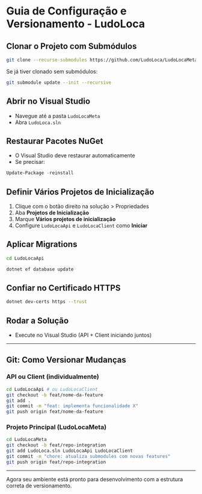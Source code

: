 # Guia de Configuração e Versionamento - LudoLoca

## Clonar o Projeto com Submódulos

```bash
git clone --recurse-submodules https://github.com/LudoLoca/LudoLocaMeta.git
```

Se já tiver clonado sem submódulos:

```bash
git submodule update --init --recursive
```

## Abrir no Visual Studio

- Navegue até a pasta `LudoLocaMeta`
- Abra `LudoLoca.sln`

## Restaurar Pacotes NuGet

- O Visual Studio deve restaurar automaticamente
- Se precisar:

```powershell
Update-Package -reinstall
```

## Definir Vários Projetos de Inicialização

1. Clique com o botão direito na solução > Propriedades
2. Aba **Projetos de Inicialização**
3. Marque **Vários projetos de inicialização**
4. Configure `LudoLocaApi` e `LudoLocaClient` como **Iniciar**

## Aplicar Migrations

```bash
cd LudoLocaApi

dotnet ef database update
```

## Confiar no Certificado HTTPS

```bash
dotnet dev-certs https --trust
```

## Rodar a Solução

- Execute no Visual Studio (API + Client iniciando juntos)

---

## Git: Como Versionar Mudanças

### API ou Client (individualmente)

```bash
cd LudoLocaApi # ou LudoLocaClient
git checkout -b feat/nome-da-feature
git add .
git commit -m "feat: implementa funcionalidade X"
git push origin feat/nome-da-feature
```

### Projeto Principal (LudoLocaMeta)

```bash
cd LudoLocaMeta
git checkout -b feat/repo-integration
git add LudoLoca.sln LudoLocaApi LudoLocaClient
git commit -m "chore: atualiza submodules com novas features"
git push origin feat/repo-integration
```

---

Agora seu ambiente está pronto para desenvolvimento com a estrutura correta de versionamento.

